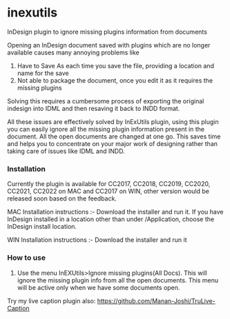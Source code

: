 # inexutils
InDesign plugin to ignore missing plugins information from documents

Opening an InDesign document saved with plugins which are no longer available causes many annoying problems like
1. Have to Save As each time you save the file, providing a location and name for the save
2. Not able to package the document, once you edit it as it requires the missing plugins

Solving this requires a cumbersome process of exporting the original indesign into IDML and then resaving it back to INDD format.

All these issues are effectively solved by InExUtils plugin, using this plugin you can easily ignore all the missing plugin information present in the document. All the open documents are changed at one go. This saves time and helps you to concentrate on your major work of designing rather than taking care of issues like IDML and INDD.


### Installation
Currently the plugin is available for CC2017, CC2018, CC2019, CC2020, CC2021, CC2022 on MAC and CC2017 on WIN, other version would be released soon based on the feedback.

MAC Installation instructions :- Download the installer and run it. If you have InDesign installed in a location other than under /Application, choose the InDesign install location.

WIN Installation instructions :- Download the installer and run it

### How to use
1. Use the menu InEXUtils>Ignore missing plugins(All Docs). This will ignore the missing plugin info from all the open documents. This menu will be active only when we have some documents open.

Try my live caption plugin also: https://github.com/Manan-Joshi/TruLive-Caption

